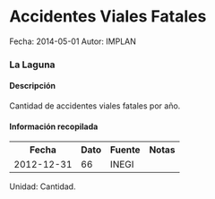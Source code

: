 Accidentes Viales Fatales
=====

Fecha: 2014-05-01
Autor: IMPLAN

### La Laguna

#### Descripción

Cantidad de accidentes viales fatales por año.

#### Información recopilada

<table class="table table-hover table-bordered">
  <tr><th>Fecha</th><th>Dato</th><th>Fuente</th><th>Notas</th></tr>
  <tr><td>2012-12-31</td><td>66</td><td>INEGI</td><td></td></tr>
</table>

Unidad: Cantidad.
